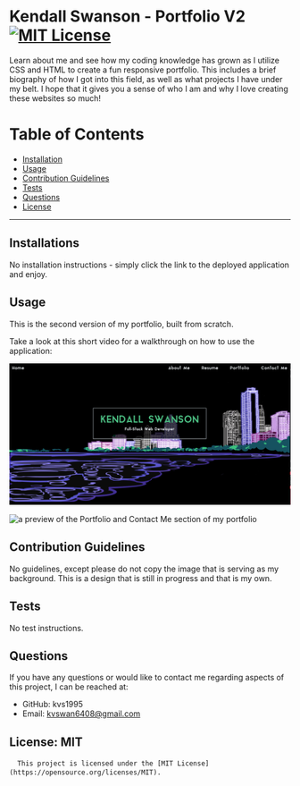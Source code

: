 # Kendall Swanson - Portfolio V2 [![MIT License](<https://img.shields.io/badge/License-MIT-green.svg>)](https://opensource.org/licenses/MIT)

  Learn about me and see how my coding knowledge has grown as I utilize CSS and HTML to create a fun responsive portfolio. This includes a brief biography of how I got into this field, as well as what projects I have under my belt. I hope that it gives you a sense of who I am and why I love creating these websites so much! 

  # Table of Contents
  * [Installation](#installation)
  * [Usage](#usage)
  * [Contribution Guidelines](#contribution-guidelines)
  * [Tests](#tests)
  * [Questions](#questions)
  * [License](#license)

  ---
  ## Installations
  No installation instructions - simply click the link to the deployed application and enjoy. 

  ## Usage
  This is the second version of my portfolio, built from scratch. 
  
  Take a look at this short video for a walkthrough on how to use the application:

  ![a preview of my portfolio landing page view. Includes a navigation bar, a title and a hand drawn skyline of Chicago that is slowly being built.](./assets/images/landing.png)
  
  ![a preview of the Portfolio and Contact Me section of my portfolio](./assets/images/portfolio)

  ## Contribution Guidelines
  No guidelines, except please do not copy the image that is serving as my background. This is a design that is still in progress and that is my own.

  ## Tests
  No test instructions.

  ## Questions
  
  If you have any questions or would like to contact me regarding aspects of this project, I can be reached at:
  * GitHub: kvs1995
  * Email: kvswan6408@gmail.com


  ## License: MIT
      This project is licensed under the [MIT License](https://opensource.org/licenses/MIT).
